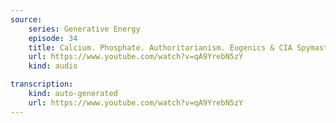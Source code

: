 ```yaml
---
source:
    series: Generative Energy
    episode: 34 
    title: Calcium. Phosphate. Authoritarianism. Eugenics & CIA Spymaster Allen Dulles
    url: https://www.youtube.com/watch?v=qA9YrebN5zY
    kind: audio

transcription:
    kind: auto-generated
    url: https://www.youtube.com/watch?v=qA9YrebN5zY
---
```


